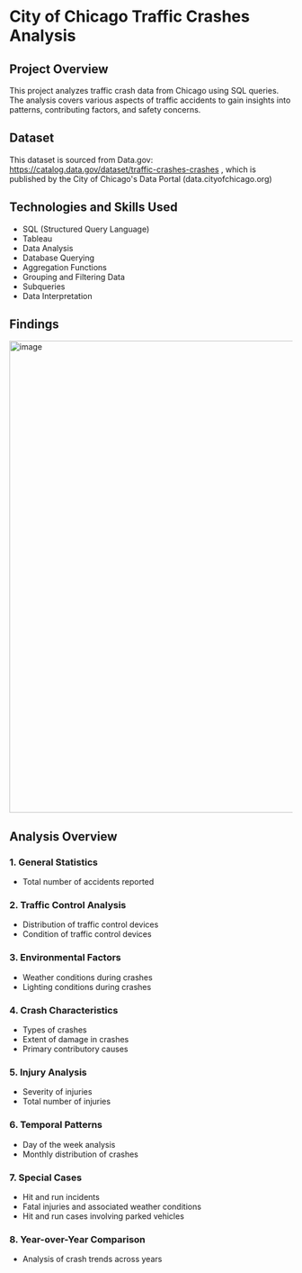 # City of Chicago Traffic Crashes Analysis

## Project Overview
This project analyzes traffic crash data from Chicago using SQL queries. The analysis covers various aspects of traffic accidents to gain insights into patterns, contributing factors, and safety concerns.

## Dataset
This dataset is sourced from Data.gov: https://catalog.data.gov/dataset/traffic-crashes-crashes , which is published by the City of Chicago's Data Portal (data.cityofchicago.org)

## Technologies and Skills Used
- SQL (Structured Query Language)
- Tableau
- Data Analysis
- Database Querying
- Aggregation Functions
- Grouping and Filtering Data
- Subqueries
- Data Interpretation


## Findings
<img width="838" alt="image" src="https://github.com/Edward-Fu1/City-of-Chicago-Traffic-Crashes-Analysis/assets/19893884/8cd11954-fa35-4f6c-90ee-91de849a494a">



## Analysis Overview

### 1. General Statistics
- Total number of accidents reported

### 2. Traffic Control Analysis
- Distribution of traffic control devices
- Condition of traffic control devices

### 3. Environmental Factors
- Weather conditions during crashes
- Lighting conditions during crashes

### 4. Crash Characteristics
- Types of crashes
- Extent of damage in crashes
- Primary contributory causes

### 5. Injury Analysis
- Severity of injuries
- Total number of injuries

### 6. Temporal Patterns
- Day of the week analysis
- Monthly distribution of crashes

### 7. Special Cases
- Hit and run incidents
- Fatal injuries and associated weather conditions
- Hit and run cases involving parked vehicles

### 8. Year-over-Year Comparison
- Analysis of crash trends across years
